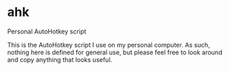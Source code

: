 # ahk
Personal AutoHotkey script

This is the AutoHotkey script I use on my personal computer.  As such,
nothing here is defined for general use, but please feel free to look
around and copy anything that looks useful.
